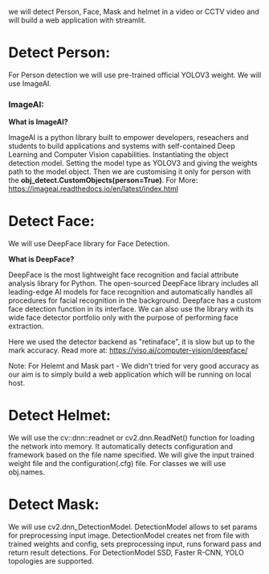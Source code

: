 we will detect Person, Face, Mask and helmet in a video or CCTV video and will build a web application with streamlit.

# Detect Person:
For Person detection we will use pre-trained official YOLOV3 weight. We will use ImageAI. 
### ImageAI: 

**What is ImageAI?**

ImageAI is a python library built to empower developers, reseachers and students to build applications and systems with self-contained Deep Learning and Computer Vision capabilities.
Instantiating the object detection model. Setting the model type as YOLOV3 and giving the weights path to the model object. Then we are customising it only for person with the **obj_detect.CustomObjects(person=True)**.
For More: https://imageai.readthedocs.io/en/latest/index.html


# Detect Face:
We will use DeepFace library for Face Detection.

**What is DeepFace?**

DeepFace is the most lightweight face recognition and facial attribute analysis library for Python. The open-sourced DeepFace library includes all leading-edge AI models for face recognition and automatically handles all procedures for facial recognition in the background.
Deepface has a custom face detection function in its interface. We can also use the library with its wide face detector portfolio only with the purpose of performing face extraction. 

Here we used the detector backend as "retinaface", it is slow but up to the mark accuracy.
Read more at: https://viso.ai/computer-vision/deepface/

Note: For Helemt and Mask part - We didn't tried for very good accuracy as our aim is to simply build a web application which will be running on local host. 

# Detect Helmet:
We will use the cv::dnn::readnet or cv2.dnn.ReadNet() function for loading the network into memory. It automatically detects configuration and framework based on the file name specified. We will give the input trained weight file and the configuration(.cfg) file. For classes we will use obj.names. 


# Detect Mask:
We will use cv2.dnn_DetectionModel. DetectionModel allows to set params for preprocessing input image. DetectionModel creates net from file with trained weights and config, sets preprocessing input, runs forward pass and return result detections. For DetectionModel SSD, Faster R-CNN, YOLO topologies are supported.
